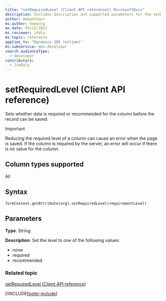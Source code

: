 ```yaml
---
title: "setRequiredLevel (Client API reference)| MicrosoftDocs"
description: Includes description and supported parameters for the setRequiredLevel method.
author: HemantGaur
ms.author: hemantg
ms.date: 03/12/2022
ms.reviewer: jdaly
ms.topic: reference
applies_to: "Dynamics 365 (online)"
ms.subservice: mda-developer
search.audienceType: 
  - developer
contributors:
  - JimDaly
---
```

# setRequiredLevel (Client API reference)

Sets whether data is required or recommended for the column before the record can be saved.

> [!IMPORTANT]
> Reducing the required level of a column can cause an error when the page is saved. If the column is required by the server, an error will occur if there is no value for the column. 

## Column types supported

All

## Syntax

`formContext.getAttribute(arg).setRequiredLevel(requirementLevel)`

## Parameters

**Type**: String.

**Description**: Set the level to one of the following values:
- none
- required
- recommended

### Related topic

[getRequiredLevel (Client API reference)](getRequiredLevel.md)




[!INCLUDE[footer-include](../../../../../includes/footer-banner.md)]
